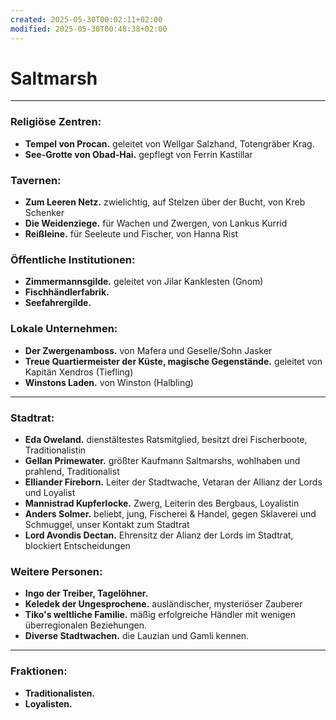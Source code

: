 ```yaml
---
created: 2025-05-30T00:02:11+02:00
modified: 2025-05-30T00:48:38+02:00
---
```


# Saltmarsh

* * *

### Religiöse Zentren:
- **Tempel von Procan.** geleitet von Wellgar Salzhand, Totengräber Krag.
- **See-Grotte von Obad-Hai.** gepflegt von Ferrin Kastillar

### Tavernen:
- **Zum Leeren Netz.** zwielichtig, auf Stelzen über der Bucht, von Kreb Schenker
- **Die Weidenziege.** für Wachen und Zwergen, von Lankus Kurrid
- **Reißleine.** für Seeleute und Fischer, von Hanna Rist

### Öffentliche Institutionen:
- **Zimmermannsgilde.** geleitet von Jilar Kanklesten (Gnom)
- **Fischhändlerfabrik.** 
- **Seefahrergilde.** 

### Lokale Unternehmen:
- **Der Zwergenamboss.** von Mafera und Geselle/Sohn Jasker
- **Treue Quartiermeister der Küste, magische Gegenstände.** geleitet von Kapitän Xendros (Tiefling)
- **Winstons Laden.** von Winston (Halbling)

* * *

### Stadtrat:
- **Eda Oweland.** dienstältestes Ratsmitglied, besitzt drei Fischerboote, Traditionalistin
- **Gellan Primewater.** größter Kaufmann Saltmarshs, wohlhaben und prahlend, Traditionalist
- **Elliander Fireborn.** Leiter der Stadtwache, Vetaran der Allianz der Lords und Loyalist
- **Mannistrad Kupferlocke.** Zwerg, Leiterin des Bergbaus, Loyalistin
- **Anders Solmer.** beliebt, jung, Fischerei & Handel, gegen Sklaverei und Schmuggel, unser Kontakt zum Stadtrat
- **Lord Avondis Dectan.** Ehrensitz der Alianz der Lords im Stadtrat, blockiert Entscheidungen

### Weitere Personen:
- **Ingo der Treiber, Tagelöhner.** 
- **Keledek der Ungesprochene.** ausländischer, mysteriöser Zauberer
- **Tiko's weltliche Familie.** mäßig erfolgreiche Händler mit wenigen überregionalen Beziehungen.
- **Diverse Stadtwachen.** die Lauzian und Gamli kennen.

* * *

### Fraktionen:
- **Traditionalisten.** 
- **Loyalisten.** 
